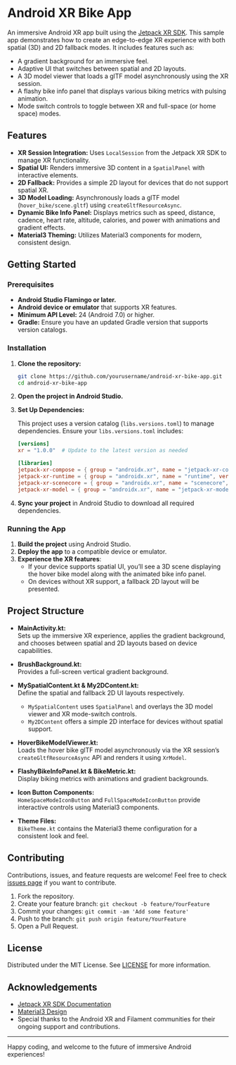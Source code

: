 # Android XR Bike App

An immersive Android XR app built using the [Jetpack XR SDK](https://developer.android.com/develop/xr/jetpack-xr-sdk). This sample app demonstrates how to create an edge-to-edge XR experience with both spatial (3D) and 2D fallback modes. It includes features such as:

- A gradient background for an immersive feel.
- Adaptive UI that switches between spatial and 2D layouts.
- A 3D model viewer that loads a glTF model asynchronously using the XR session.
- A flashy bike info panel that displays various biking metrics with pulsing animation.
- Mode switch controls to toggle between XR and full-space (or home space) modes.

## Features

- **XR Session Integration:** Uses `LocalSession` from the Jetpack XR SDK to manage XR functionality.
- **Spatial UI:** Renders immersive 3D content in a `SpatialPanel` with interactive elements.
- **2D Fallback:** Provides a simple 2D layout for devices that do not support spatial XR.
- **3D Model Loading:** Asynchronously loads a glTF model (`hover_bike/scene.gltf`) using `createGltfResourceAsync`.
- **Dynamic Bike Info Panel:** Displays metrics such as speed, distance, cadence, heart rate, altitude, calories, and power with animations and gradient effects.
- **Material3 Theming:** Utilizes Material3 components for modern, consistent design.

## Getting Started

### Prerequisites

- **Android Studio Flamingo or later.**
- **Android device or emulator** that supports XR features.
- **Minimum API Level:** 24 (Android 7.0) or higher.
- **Gradle:** Ensure you have an updated Gradle version that supports version catalogs.

### Installation

1. **Clone the repository:**

   ```bash
   git clone https://github.com/yourusername/android-xr-bike-app.git
   cd android-xr-bike-app
   ```

2. **Open the project in Android Studio.**

3. **Set Up Dependencies:**

   This project uses a version catalog (`libs.versions.toml`) to manage dependencies. Ensure your `libs.versions.toml` includes:

   ```toml
   [versions]
   xr = "1.0.0"  # Update to the latest version as needed

   [libraries]
   jetpack-xr-compose = { group = "androidx.xr", name = "jetpack-xr-compose", version.ref = "xr" }
   jetpack-xr-runtime = { group = "androidx.xr", name = "runtime", version.ref = "xr" }
   jetpack-xr-scenecore = { group = "androidx.xr", name = "scenecore", version.ref = "xr" }
   jetpack-xr-model = { group = "androidx.xr", name = "jetpack-xr-model", version.ref = "xr" }
   ```

4. **Sync your project** in Android Studio to download all required dependencies.

### Running the App

1. **Build the project** using Android Studio.
2. **Deploy the app** to a compatible device or emulator.
3. **Experience the XR features**:
    - If your device supports spatial UI, you’ll see a 3D scene displaying the hover bike model along with the animated bike info panel.
    - On devices without XR support, a fallback 2D layout will be presented.

## Project Structure

- **MainActivity.kt:**  
  Sets up the immersive XR experience, applies the gradient background, and chooses between spatial and 2D layouts based on device capabilities.

- **BrushBackground.kt:**  
  Provides a full-screen vertical gradient background.

- **MySpatialContent.kt & My2DContent.kt:**  
  Define the spatial and fallback 2D UI layouts respectively.
    - `MySpatialContent` uses `SpatialPanel` and overlays the 3D model viewer and XR mode-switch controls.
    - `My2DContent` offers a simple 2D interface for devices without spatial support.

- **HoverBikeModelViewer.kt:**  
  Loads the hover bike glTF model asynchronously via the XR session’s `createGltfResourceAsync` API and renders it using `XrModel`.

- **FlashyBikeInfoPanel.kt & BikeMetric.kt:**  
  Display biking metrics with animations and gradient backgrounds.

- **Icon Button Components:**  
  `HomeSpaceModeIconButton` and `FullSpaceModeIconButton` provide interactive controls using Material3 components.

- **Theme Files:**  
  `BikeTheme.kt` contains the Material3 theme configuration for a consistent look and feel.

## Contributing

Contributions, issues, and feature requests are welcome! Feel free to check [issues page](https://github.com/yourusername/android-xr-bike-app/issues) if you want to contribute.

1. Fork the repository.
2. Create your feature branch: `git checkout -b feature/YourFeature`
3. Commit your changes: `git commit -am 'Add some feature'`
4. Push to the branch: `git push origin feature/YourFeature`
5. Open a Pull Request.

## License

Distributed under the MIT License. See [LICENSE](LICENSE) for more information.

## Acknowledgements

- [Jetpack XR SDK Documentation](https://developer.android.com/develop/xr/jetpack-xr-sdk)
- [Material3 Design](https://m3.material.io/)
- Special thanks to the Android XR and Filament communities for their ongoing support and contributions.

---

Happy coding, and welcome to the future of immersive Android experiences!
